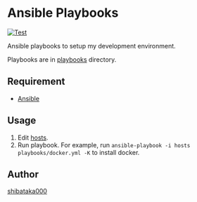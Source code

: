 # Ansible Playbooks

[![Test](https://github.com/shibataka000/ansible-playbooks/actions/workflows/test.yaml/badge.svg)](https://github.com/shibataka000/ansible-playbooks/actions/workflows/test.yaml)

Ansible playbooks to setup my development environment.

Playbooks are in [playbooks](./playbooks) directory.

## Requirement
- [Ansible](https://www.ansible.com/)

## Usage
1. Edit [hosts](./hosts).
1. Run playbook. For example, run `ansible-playbook -i hosts playbooks/docker.yml -K` to install docker.

## Author
[shibataka000](https://github.com/shibataka000)
